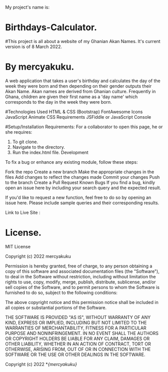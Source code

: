 My project's name is:
# Birthdays-Calculator.

#This project is all about a website of my Ghanian Akan Names. It's current version is of 8 March 2022.
# By mercyakuku.

A web application that takes a user's birthday and calculates the day of the week they were born and then depending on their gender outputs their Akan Name. Akan names are derived from Ghanian culture. Frequently in Ghana, children are given their first name as a 'day name' which corresponds to the day in the week they were born.

#Technologies Used
HTML & CSS (Bootstrap)
FontAwesome Icons
JavaScript 
Animate CSS
Requirements
JSFiddle or JavaScript Console

#Setup/Installation Requirements:
For a collaborator to open this page, he or she requires:
1. To git clone.
2. Navigate to the directory.
3. Run the index.html file.
Development

To fix a bug or enhance any existing module, follow these steps:

Fork the repo
Create a new branch 
Make the appropriate changes in the files
Add changes to reflect the changes made
Commit your changes 
Push to the branch 
Create a Pull Request
Known Bugs
If you find a bug, kindly open an issue here by including your search query and the expected result.

If you'd like to request a new function, feel free to do so by opening an issue here. Please include sample queries and their corresponding results.

Link to Live Site : 

# License.
MIT License

Copyright (c) 2022 mercyakuku

Permission is hereby granted, free of charge, to any person obtaining a copy
of this software and associated documentation files (the "Software"), to deal
in the Software without restriction, including without limitation the rights
to use, copy, modify, merge, publish, distribute, sublicense, and/or sell
copies of the Software, and to permit persons to whom the Software is
furnished to do so, subject to the following conditions:

The above copyright notice and this permission notice shall be included in all
copies or substantial portions of the Software.

THE SOFTWARE IS PROVIDED "AS IS", WITHOUT WARRANTY OF ANY KIND, EXPRESS OR
IMPLIED, INCLUDING BUT NOT LIMITED TO THE WARRANTIES OF MERCHANTABILITY,
FITNESS FOR A PARTICULAR PURPOSE AND NONINFRINGEMENT. IN NO EVENT SHALL THE
AUTHORS OR COPYRIGHT HOLDERS BE LIABLE FOR ANY CLAIM, DAMAGES OR OTHER
LIABILITY, WHETHER IN AN ACTION OF CONTRACT, TORT OR OTHERWISE, ARISING FROM,
OUT OF OR IN CONNECTION WITH THE SOFTWARE OR THE USE OR OTHER DEALINGS IN THE
SOFTWARE.

Copyright (c) 2022 **{mercyakuku}*
